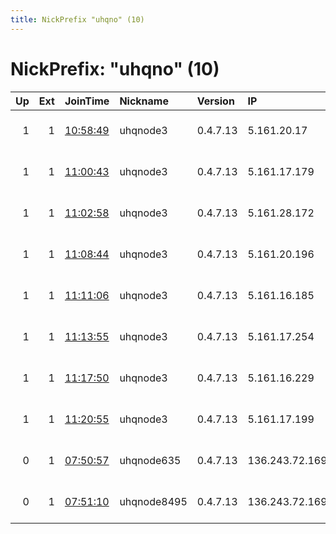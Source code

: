 ```yaml
---
title: NickPrefix "uhqno" (10)
---
```


# NickPrefix: "uhqno" (10)

|   Up |   Ext | JoinTime                                                                                              | Nickname    | Version   | IP             | AS                  | CC   |   ORp |   Dirp | OS    | Contact                        |   eFamMembers |
|-----:|------:|:------------------------------------------------------------------------------------------------------|:------------|:----------|:---------------|:--------------------|:-----|------:|-------:|:------|:-------------------------------|--------------:|
|    1 |     1 | [10:58:49](https://nusenu.github.io/OrNetStats/w/relay/42F746DE968C4C4EF97D175CF0BB21C130BC0E96.html) | uhqnode3    | 0.4.7.13  | 5.161.20.17    | Hetzner Online GmbH | us   |  9036 |      0 | Linux | tor-relay-contact1337@usurp.in |             1 |
|    1 |     1 | [11:00:43](https://nusenu.github.io/OrNetStats/w/relay/A879E60F4E215197938EF9045912ADE138A0642D.html) | uhqnode3    | 0.4.7.13  | 5.161.17.179   | Hetzner Online GmbH | us   |  1339 |      0 | Linux | tor-relay-contact1337@usurp.in |             1 |
|    1 |     1 | [11:02:58](https://nusenu.github.io/OrNetStats/w/relay/09608E5DDED438B7E86044D5350B3FF0F42EE831.html) | uhqnode3    | 0.4.7.13  | 5.161.28.172   | Hetzner Online GmbH | us   |  1335 |      0 | Linux | tor-relay-contact1337@usurp.in |             1 |
|    1 |     1 | [11:08:44](https://nusenu.github.io/OrNetStats/w/relay/A4BB8350D5045F4832D4670765BB4918F12505F8.html) | uhqnode3    | 0.4.7.13  | 5.161.20.196   | Hetzner Online GmbH | us   |  1334 |      0 | Linux | tor-relay-contact1337@usurp.in |             1 |
|    1 |     1 | [11:11:06](https://nusenu.github.io/OrNetStats/w/relay/14B45242C0F0847CC0045454AF1CF8FC05C52B87.html) | uhqnode3    | 0.4.7.13  | 5.161.16.185   | Hetzner Online GmbH | us   |  1333 |      0 | Linux | tor-relay-contact1337@usurp.in |             1 |
|    1 |     1 | [11:13:55](https://nusenu.github.io/OrNetStats/w/relay/FE1B74086E13E1FD6942AF1AB2D41EE1A6795092.html) | uhqnode3    | 0.4.7.13  | 5.161.17.254   | Hetzner Online GmbH | us   |  1332 |      0 | Linux | tor-relay-contact1337@usurp.in |             1 |
|    1 |     1 | [11:17:50](https://nusenu.github.io/OrNetStats/w/relay/CD4DA188273680DA5EEDEC734BB56E679FDBF59D.html) | uhqnode3    | 0.4.7.13  | 5.161.16.229   | Hetzner Online GmbH | us   |  1330 |      0 | Linux | tor-relay-contact1337@usurp.in |             1 |
|    1 |     1 | [11:20:55](https://nusenu.github.io/OrNetStats/w/relay/9E341A5D3B6ED1FC05E808F0CD34FFCBCEF48843.html) | uhqnode3    | 0.4.7.13  | 5.161.17.199   | Hetzner Online GmbH | us   |  1331 |      0 | Linux | tor-relay-contact1337@usurp.in |             1 |
|    0 |     1 | [07:50:57](https://nusenu.github.io/OrNetStats/w/relay/158230E118A6AD0358117A246E209FDFA51F489D.html) | uhqnode635  | 0.4.7.13  | 136.243.72.169 | Hetzner Online GmbH | de   |  9003 |      0 | Linux | tor-relay-contact1337@usurp.in |             1 |
|    0 |     1 | [07:51:10](https://nusenu.github.io/OrNetStats/w/relay/D01F1AE1F86CA56AF429519DC1D08EF38096BAD0.html) | uhqnode8495 | 0.4.7.13  | 136.243.72.169 | Hetzner Online GmbH | de   |  9002 |      0 | Linux | tor-relay-contact1337@usurp.in |             1 |
